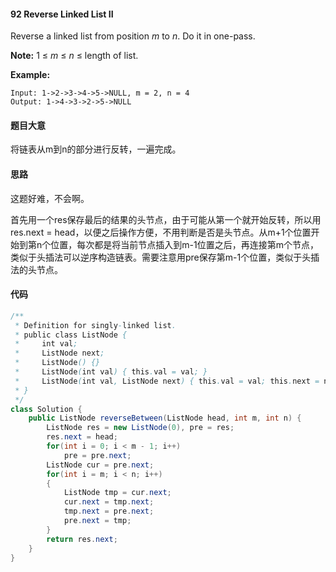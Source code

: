 #### 92 Reverse Linked List II

Reverse a linked list from position *m* to *n*. Do it in one-pass.

**Note:** 1 ≤ *m* ≤ *n* ≤ length of list.

**Example:**

```
Input: 1->2->3->4->5->NULL, m = 2, n = 4
Output: 1->4->3->2->5->NULL
```

#### 题目大意

将链表从m到n的部分进行反转，一遍完成。

#### 思路

这题好难，不会啊。

首先用一个res保存最后的结果的头节点，由于可能从第一个就开始反转，所以用res.next = head，以便之后操作方便，不用判断是否是头节点。从m+1个位置开始到第n个位置，每次都是将当前节点插入到m-1位置之后，再连接第m个节点，类似于头插法可以逆序构造链表。需要注意用pre保存第m-1个位置，类似于头插法的头节点。

#### 代码

```java
/**
 * Definition for singly-linked list.
 * public class ListNode {
 *     int val;
 *     ListNode next;
 *     ListNode() {}
 *     ListNode(int val) { this.val = val; }
 *     ListNode(int val, ListNode next) { this.val = val; this.next = next; }
 * }
 */
class Solution {
    public ListNode reverseBetween(ListNode head, int m, int n) {
        ListNode res = new ListNode(0), pre = res;
        res.next = head;
        for(int i = 0; i < m - 1; i++)
            pre = pre.next;
        ListNode cur = pre.next;
        for(int i = m; i < n; i++)
        {
            ListNode tmp = cur.next;
            cur.next = tmp.next;
            tmp.next = pre.next;
            pre.next = tmp;
        }
        return res.next;
    }
}
```

